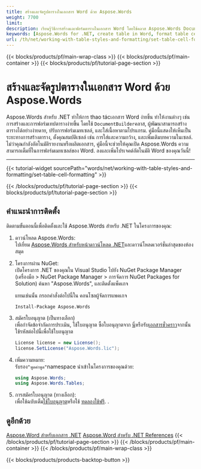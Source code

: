 ```yaml
---
title: สร้างและจัดรูปตารางในเอกสาร Word ด้วย Aspose.Words
weight: 7700
limit: 
description: เรียนรู้วิธีการสร้างและฟอร์มตารางในเอกสาร Word โดยใช้คลาส Aspose.Words DocumentBuilder. รวมคําแนะนําขั้นตอนและรหัสตัวอย่าง
keywords: [Aspose.Words for .NET, create table in Word, format table cell, DocumentBuilder example, Word automation .NET, table formatting, Aspose.Words tutorial, .NET library for Word]
url: /th/net/working-with-table-styles-and-formatting/set-table-cell-formatting/
---
```

{{< blocks/products/pf/main-wrap-class >}}
{{< blocks/products/pf/main-container >}}
{{< blocks/products/pf/tutorial-page-section >}}

# สร้างและจัดรูปตารางในเอกสาร Word ด้วย Aspose.Words

Aspose.Words สําหรับ .NET ทําให้การ thao tácเอกสาร Word ง่ายขึ้น ทําให้งานต่างๆ เช่น การสร้างและการฟอร์มเทปตารางง่ายขึ้น โดยใช้ `DocumentBuilder`คลาส, ผู้พัฒนาสามารถสร้างตารางได้อย่างง่ายดาย, ปรับการฟอร์มเมทเซลล์, และใส่เนื้อหาตามโปรแกรม. คู่มือนี้แสดงให้เห็นเป็นระยะทางการสร้างตาราง, ตั้งคุณสมบัติเซลล์ เช่น การใส่และความกว้าง, และเพิ่มเติมบทความในเซลล์. ไม่ว่าคุณกําลังอัตโนมัติรายงานหรือผลิตเอกสาร, คู่มือนี้จะช่วยให้คุณเปิด Aspose.Words ความสามารถเต็มที่ในการฟอร์มเมทเซลล์ของ Word. ลงและเพิ่มโปรเจคต์อัตโนมัติ Word ของคุณวันนี้!

---
{{< tutorial-widget sourcePath="words/net/working-with-table-styles-and-formatting/set-table-cell-formatting" >}}

{{< /blocks/products/pf/tutorial-page-section >}}
{{< blocks/products/pf/tutorial-page-section >}}
## คําแนะนําการติดตั้ง  
ติดตามขั้นตอนนี้เพื่อติดตั้งและใช้ Aspose.Words สําหรับ .NET ในโครงการของคุณ:  

1. ดาวน์โหลด Aspose.Words:  
   ไปเยี่ยม [Aspose.Words สําหรับหน้าดาวน์โหลด .NET](https://releases.aspose.com/words/net/)และดาวน์โหลดเวอร์ชั่นล่าสุดของห้องสมุด  

2. โครงการผ่าน NuGet:  
   เปิดโครงการ .NET ของคุณใน Visual Studio ไปยัง NuGet Package Manager (เครื่องมือ > NuGet Package Manager > การจัดการ NuGet Packages for Solution) ค้นหา "Aspose.Words", และติดตั้งแพ็คเกจ  

   แทนเช่นนั้น กรอกคําสั่งต่อไปนี้ใน คอนโซลผู้จัดการแพคเกจ  
   ```shell
   Install-Package Aspose.Words
   ```  

3. สมัครใบอนุญาต (เป็นทางเลือก)  
   เพื่อกําจัดข้อจํากัดการประเมิน, ใช้ใบอนุญาต ซื้อใบอนุญาตจาก [นี่](https://purchase.aspose.com/buy)หรือรับ[เอกสารชั่วคราว](https://purchase.aspose.com/temporary-license/)จากนั้น ใช้รหัสต่อไปนี้เพื่อใช้ใบอนุญาต  
   ```csharp
   License license = new License();
   license.SetLicense("Aspose.Words.lic");
   ```  

4. เพิ่มความหมาย:  
   รับรอง`"พูดคําพูด"`namespace นําเข้าในโครงการของคุณด้วย:  
   ```csharp
   using Aspose.Words;
   using Aspose.Words.Tables;
   ```  

4. การสมัครใบอนุญาต (ทางเลือก):  
   เพื่อใช้ฉบับเต็ม[ใช้ใบอนุญาต](https://purchase.aspose.com/temporary-license/)หรือใช้ [ทดลองใช้ฟรี](https://releases.aspose.com/words/net/). .
   
## ดูอีกด้วย
[Aspose.Word สําหรับเอกสาร .NET](https://docs.aspose.com/words/net/)
[Aspose.Word สําหรับ .NET References](https://reference.aspose.com/words/net/) 
{{< /blocks/products/pf/tutorial-page-section >}}
{{< /blocks/products/pf/main-container >}}
{{< /blocks/products/pf/main-wrap-class >}}

{{< blocks/products/products-backtop-button >}}
